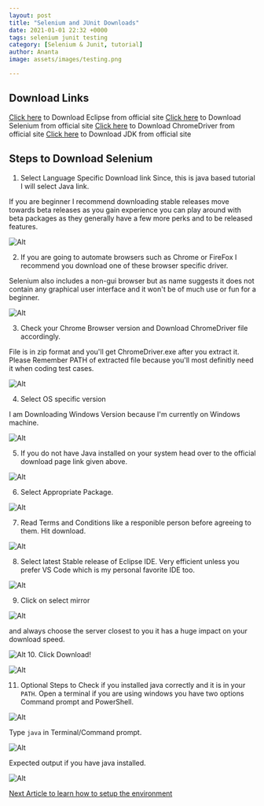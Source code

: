 ```yaml
---
layout: post
title: "Selenium and JUnit Downloads"
date: 2021-01-01 22:32 +0000
tags: selenium junit testing
category: [Selenium & Junit, tutorial]
author: Ananta
image: assets/images/testing.png

---
```


## Download Links

[Click here](https://www.eclipse.org/downloads/) to Download Eclipse from official site
[Click here](https://www.selenium.dev/downloads/) to Download Selenium from official site
[Click here](https://sites.google.com/chromium.org/driver/) to Download ChromeDriver from official site
[Click here](https://www.oracle.com/in/java/technologies/javase-downloads.html) to Download JDK from official site

## Steps to Download Selenium

1. Select Language Specific Download link Since, this is java based tutorial I will select Java link.

If you are beginner I recommend downloading stable releases move towards beta releases as you gain experience you can play around with beta packages as they generally have a few more perks and to be released features.

![Alt](/assets/images/selenium_and_junit_testing/img(1).png "Selenium Client & WebDriver Download Page")

2. If you are going to automate browsers such as Chrome or FireFox I recommend you download one of these browser specific driver.

Selenium also includes a non-gui browser but as name suggests it does not contain any graphical user interface and it won't be of much use or fun for a beginner.

![Alt](/assets/images/selenium_and_junit_testing/img(2).png "Browser Specific Driver")

3. Check your Chrome Browser version and Download ChromeDriver file accordingly.

File is in zip format and you'll get ChromeDriver.exe after you extract it. Please Remember PATH of extracted file because you'll most definitly need it when coding test cases.

![Alt](/assets/images/selenium_and_junit_testing/img(3).png "Chrome Driver Download Site")

4. Select OS specific version

I am Downloading Windows Version because I'm currently on Windows machine.

![Alt](/assets/images/selenium_and_junit_testing/img(4).png "FTP")

5. If you do not have Java installed on your system head over to the official download page link given above.

![Alt](/assets/images/selenium_and_junit_testing/img(5).png "JDK Download page")

6. Select Appropriate Package.

![Alt](/assets/images/selenium_and_junit_testing/img(6).png "Select OS")

7. Read Terms and Conditions like a responible person before agreeing to them. Hit download.

![Alt](/assets/images/selenium_and_junit_testing/img(7).png "Read and Agree to terms and conditions")

8. Select latest Stable release of Eclipse IDE. Very efficient unless you prefer VS Code which is my personal favorite IDE too.

![Alt](/assets/images/selenium_and_junit_testing/img(8).png "Eclipse Download Page")

9. Click on select mirror

![Alt](/assets/images/selenium_and_junit_testing/img(9).png "Select Mirror")

and always choose the server closest to you it has a huge impact on your download speed.

![Alt](/assets/images/selenium_and_junit_testing/img(10).png "Choose Closest to you")
10. Click Download!

![Alt](/assets/images/selenium_and_junit_testing/img(11).png "Click on Download")

11. Optional Steps to Check if you installed java correctly and it is in your `PATH`.
Open a terminal if you are using windows you have two options Command prompt and PowerShell.

![Alt](/assets/images/selenium_and_junit_testing/img(12).png "Open Terminal")

Type `java` in Terminal/Command prompt.

![Alt](/assets/images/selenium_and_junit_testing/img(13).png "Type java")

Expected output if you have java installed.

![Alt](/assets/images/selenium_and_junit_testing/img(14).png "Expected output")

[Next Article to learn how to setup the environment](https://gowoogle.com/selenium-and-junit-setup)
